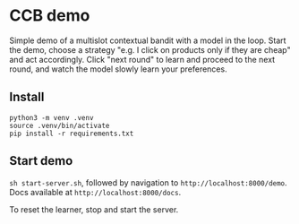 # CCB demo

Simple demo of a multislot contextual bandit with a model in the loop. Start the demo, choose a strategy "e.g. I click on products only if they are cheap" and act accordingly. Click "next round" to learn and proceed to the next round, and watch the model slowly learn your preferences.

## Install

    python3 -m venv .venv
    source .venv/bin/activate
    pip install -r requirements.txt

## Start demo

`sh start-server.sh`, followed by navigation to `http://localhost:8000/demo`. Docs available at `http://localhost:8000/docs`.

To reset the learner, stop and start the server.

